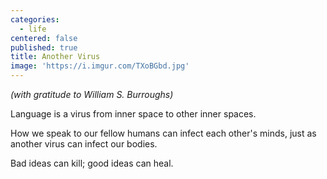 ```yaml
---
categories:
  - life
centered: false
published: true
title: Another Virus
image: 'https://i.imgur.com/TXoBGbd.jpg'
---
```

_(with gratitude to William S. Burroughs)_

Language is a virus
from inner space
to other 
inner spaces.

How we speak
to our fellow humans
can infect each other's minds,
just as another virus
can infect our bodies.

Bad ideas
can kill;
good ideas
can heal.
